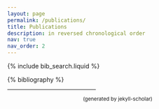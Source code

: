 ```yaml
---
layout: page
permalink: /publications/
title: Publications
description: in reversed chronological order
nav: true
nav_order: 2
---
```


<!-- _pages/publications.md -->

<!-- Bibsearch Feature -->

{% include bib_search.liquid %}

<div class="publications">

{% bibliography %}

</div>

<hr width="40%">
<p style="text-align: center">
    <small class="desc">(generated by jekyll-scholar)</small>
</p>
